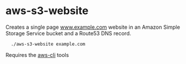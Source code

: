 # aws-s3-website
Creates a single page www.example.com website in an Amazon Simple Storage Service bucket and a Route53 DNS record.
```
  ./aws-s3-website example.com
```
Requires the [aws-cli](http://aws.amazon.com/cli/) tools

